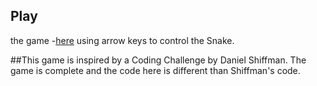 ## Play
the game -[here](https://alexanderspace100.github.io/my_snake_game/) using arrow keys to control the Snake.

##This game
is inspired by a Coding Challenge by Daniel Shiffman. The game is complete and the code here is different than Shiffman's code.
